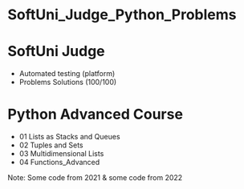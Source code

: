 # SoftUni_Judge_Python_Problems

# SoftUni Judge
- Automated testing (platform)
- Problems Solutions (100/100)

# Python Advanced Course
- 01 Lists as Stacks and Queues
- 02 Tuples and Sets
- 03 Multidimensional Lists
- 04 Functions_Advanced

Note: Some code from 2021 & some code from 2022
